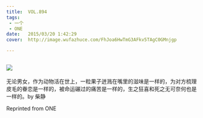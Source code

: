 ```yaml
---
title:	VOL.894
tags:
 - 一个
 - ONE
date:	2015/03/20 1:42:29
cover:	http://image.wufazhuce.com/FhJoa6HwTmG3AFkv5TAgC0GMnjgp

---
```

![](http://image.wufazhuce.com/FhJoa6HwTmG3AFkv5TAgC0GMnjgp)
---

无论男女，作为动物活在世上，一粒果子迸溅在嘴里的滋味是一样的，为对方梳理皮毛的眷恋是一样的，被命运碾过的痛苦是一样的，生之狂喜和死之无可奈何也是一样的。by 柴静
 
Reprinted from ONE
